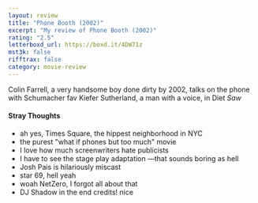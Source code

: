 ```yaml
---
layout: review
title: "Phone Booth (2002)"
excerpt: "My review of Phone Booth (2002)"
rating: "2.5"
letterboxd_url: https://boxd.it/4DW71z
mst3k: false
rifftrax: false
category: movie-review
---
```


Colin Farrell, a very handsome boy done dirty by 2002, talks on the phone with Schumacher fav Kiefer Sutherland, a man with a voice, in Diet <i>Saw</i>

#### Stray Thoughts

- ah yes, Times Square, the hippest neighborhood in NYC
- the purest "what if phones but too much" movie
- I love how much screenwriters hate publicists
- I have to see the stage play adaptation —that sounds boring as hell
- Josh Pais is hilariously miscast
- star 69, hell yeah
- woah NetZero, I forgot all about that
- DJ Shadow in the end credits! nice

